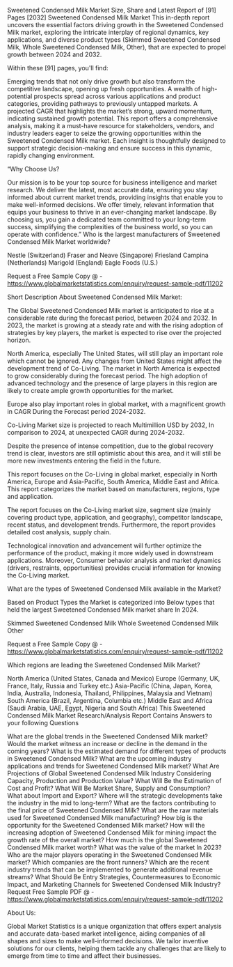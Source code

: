 Sweetened Condensed Milk Market Size, Share and Latest Report of [91] Pages [2032]
Sweetened Condensed Milk Market This in-depth report uncovers the essential factors driving growth in the Sweetened Condensed Milk market, exploring the intricate interplay of regional dynamics, key applications, and diverse product types (Skimmed Sweetened Condensed Milk, Whole Sweetened Condensed Milk, Other), that are expected to propel growth between 2024 and 2032.

Within these [91] pages, you'll find:

Emerging trends that not only drive growth but also transform the competitive landscape, opening up fresh opportunities.
A wealth of high-potential prospects spread across various applications and product categories, providing pathways to previously untapped markets.
A projected CAGR that highlights the market’s strong, upward momentum, indicating sustained growth potential.
This report offers a comprehensive analysis, making it a must-have resource for stakeholders, vendors, and industry leaders eager to seize the growing opportunities within the Sweetened Condensed Milk market. Each insight is thoughtfully designed to support strategic decision-making and ensure success in this dynamic, rapidly changing environment.

“Why Choose Us?

Our mission is to be your top source for business intelligence and market research.
We deliver the latest, most accurate data, ensuring you stay informed about current market trends, providing insights that enable you to make well-informed decisions.
We offer timely, relevant information that equips your business to thrive in an ever-changing market landscape.
By choosing us, you gain a dedicated team committed to your long-term success, simplifying the complexities of the business world, so you can operate with confidence.”
Who is the largest manufacturers of Sweetened Condensed Milk Market worldwide?

 

Nestle (Switzerland)
Fraser and Neave (Singapore)
Friesland Campina (Netherlands)
Marigold (England)
Eagle Foods (U.S.)
 

Request a Free Sample Copy @ - https://www.globalmarketstatistics.com/enquiry/request-sample-pdf/11202

 

Short Description About Sweetened Condensed Milk Market:

The Global Sweetened Condensed Milk market is anticipated to rise at a considerable rate during the forecast period, between 2024 and 2032. In 2023, the market is growing at a steady rate and with the rising adoption of strategies by key players, the market is expected to rise over the projected horizon.

North America, especially The United States, will still play an important role which cannot be ignored. Any changes from United States might affect the development trend of Co-Living. The market in North America is expected to grow considerably during the forecast period. The high adoption of advanced technology and the presence of large players in this region are likely to create ample growth opportunities for the market.

Europe also play important roles in global market, with a magnificent growth in CAGR During the Forecast period 2024-2032.

Co-Living Market size is projected to reach Multimillion USD by 2032, In comparison to 2024, at unexpected CAGR during 2024-2032.

Despite the presence of intense competition, due to the global recovery trend is clear, investors are still optimistic about this area, and it will still be more new investments entering the field in the future.

This report focuses on the Co-Living in global market, especially in North America, Europe and Asia-Pacific, South America, Middle East and Africa. This report categorizes the market based on manufacturers, regions, type and application.

The report focuses on the Co-Living market size, segment size (mainly covering product type, application, and geography), competitor landscape, recent status, and development trends. Furthermore, the report provides detailed cost analysis, supply chain.

Technological innovation and advancement will further optimize the performance of the product, making it more widely used in downstream applications. Moreover, Consumer behavior analysis and market dynamics (drivers, restraints, opportunities) provides crucial information for knowing the Co-Living market.

What are the types of Sweetened Condensed Milk available in the Market?

Based on Product Types the Market is categorized into Below types that held the largest Sweetened Condensed Milk market share In 2024.

 

Skimmed Sweetened Condensed Milk
Whole Sweetened Condensed Milk
Other
 

Request a Free Sample Copy @ - https://www.globalmarketstatistics.com/enquiry/request-sample-pdf/11202

Which regions are leading the Sweetened Condensed Milk Market?

North America (United States, Canada and Mexico)
Europe (Germany, UK, France, Italy, Russia and Turkey etc.)
Asia-Pacific (China, Japan, Korea, India, Australia, Indonesia, Thailand, Philippines, Malaysia and Vietnam)
South America (Brazil, Argentina, Columbia etc.)
Middle East and Africa (Saudi Arabia, UAE, Egypt, Nigeria and South Africa)
This Sweetened Condensed Milk Market Research/Analysis Report Contains Answers to your following Questions

What are the global trends in the Sweetened Condensed Milk market? Would the market witness an increase or decline in the demand in the coming years?
What is the estimated demand for different types of products in Sweetened Condensed Milk? What are the upcoming industry applications and trends for Sweetened Condensed Milk market?
What Are Projections of Global Sweetened Condensed Milk Industry Considering Capacity, Production and Production Value? What Will Be the Estimation of Cost and Profit? What Will Be Market Share, Supply and Consumption? What about Import and Export?
Where will the strategic developments take the industry in the mid to long-term?
What are the factors contributing to the final price of Sweetened Condensed Milk? What are the raw materials used for Sweetened Condensed Milk manufacturing?
How big is the opportunity for the Sweetened Condensed Milk market? How will the increasing adoption of Sweetened Condensed Milk for mining impact the growth rate of the overall market?
How much is the global Sweetened Condensed Milk market worth? What was the value of the market In 2023?
Who are the major players operating in the Sweetened Condensed Milk market? Which companies are the front runners?
Which are the recent industry trends that can be implemented to generate additional revenue streams?
What Should Be Entry Strategies, Countermeasures to Economic Impact, and Marketing Channels for Sweetened Condensed Milk Industry?
Request Free Sample PDF @ - https://www.globalmarketstatistics.com/enquiry/request-sample-pdf/11202

About Us:

Global Market Statistics is a unique organization that offers expert analysis and accurate data-based market intelligence, aiding companies of all shapes and sizes to make well-informed decisions. We tailor inventive solutions for our clients, helping them tackle any challenges that are likely to emerge from time to time and affect their businesses.